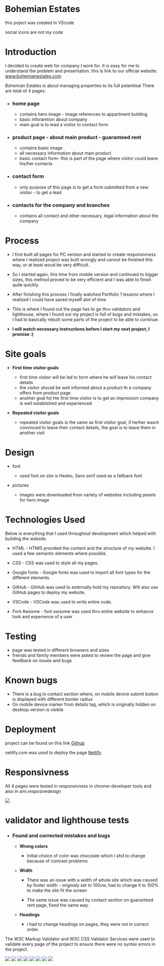 # Bohemian Estates

this poject was created in VScode 

social icons are not my code


# Introduction
 
  I decided to create web for company I work for. It is easy for me to understand the problem and presentation.
  this is link to our official website: www.bohemianestates.com

  
Bohemian Estates is about managing properties to its full potentieal
There are total of 4 pages: 
* ### home page 
  * contains hero image - image references to appartment building
  * basic inforamtion about company
  * main goal is to lead a visitor to contact form

* ### product page - about main product - guaranteed rent 
  * contains basic image
  * all necessary information about main product
  * basic contact form- this is part of the page where visitor could leave his/her contacts

* ### contact form 
  * only purpose of this page is to get a form submitted from a new visitor - to get a lead

* ### contacts for the company and branches
  * contains all contact and other necessary, legal information about the company


# Process
  * I first built all pages for PC version and started to create responsivness where I realized project was built wrongly and cannot be finished this way, or at least woud be very difficult. 

  * So I started again, this time from mobile version and continued to bigger sizes, this method proved to be very efficient and I was able to finish quite quickly.

  * After finishing this process I finally watched Portfolio 1 lessons where I realized I could have saved myself alot of time. 
  * This is where I found out the page has to go thru validators and lighthouse, where I found out my project is full of bugs and mistakes, so I had to basically rebuilt some parts of the project to be able to continue.  
  * **I will watch necessary instructions before I start my next project, I promise :)**


# Site goals

* **First time visitor goals**
  * first time visitor will be led to form where he will leave his contact details
  * the visitor should be well informed about a product th e company offers from product page
  * another goal fot hte first time visitor is to get an impression company is well established and experienced

 * **Repeated visitor goals**
    * repeated visitor goals is the same as first visitor goal, if he/her wasnt convinced to leave their contact details, the goal is to leave them in another visit 


# Design 

* font 
  * used font on site is Heebo, Sans serif used as a fallback font

* pictures  
  * images were downloaded from variety of websites including pexels for hero image


# Technologies Used
Below is everything that I used throughout development which helped with building the website.

* HTML -  HTMl5 provided the content and the structure of my website. I used a few semantic elements where possible.

* CSS - CSS was used to style all my pages.

* Google fonts - Google fonts was used to import all font types for the different elements.

* GitHub -  GitHub was used to externally hold my repository. Will also use GitHub pages to deploy my website.

* VSCode - VSCode was used to write entire code.

* Font Awsome - font awsome was used thru entire website to enhance look and experience of a user

# Testing 

* page was tested in different browsers and sizes
* friends and family members were asked to review the page and give feedback on issues and bugs


# Known bugs

* There is a bug in contact section where, on mobile device submit button is displayed with different border radius
* On mobile device marker from details tag, which is originally hidden on desktop version is visible


# Deployment

project can be found on this link
[Github](https://github.com/JJohnyy/Bohemian-Estates)

netlify.com was used to deploy the page
[Netlify](https://modest-lamport-362220.netlify.app)


# Responsivness
All 4 pages were tested in responsivness in chrome-developer tools and also in ami.resposivedesign

![](https://i.imgur.com/r3DodsW.png)



# validator and lighthouse tests

* ### Found and corrected mistakes and bugs

    * **Wrong colors** 
      * Initial choice of color was chocolate which I ahd to change because of contrast problems
    
    * **Width**
      * There was an issue with a width of whole site which was caused by footer width - originaly set to 100vw, had to change it to 100% to make the site fit the screen

      *  The same issue was caused by contact section on guaranteed rent page, fixed the same way.

    * **Headings**
      * i had to change headings on pages, they were not in correct order.  


The W3C Markup Validator and W3C CSS Validator Services were used to validate every page of the project to ensure there were no syntax errors in the project.

![](https://i.imgur.com/YUj6aB6.png)
![](https://i.imgur.com/pxnLqUZ.png)
![](https://i.imgur.com/5k7QqbX.png)
![](https://i.imgur.com/OAEXRW5.png)
![](https://i.imgur.com/7uVxXS0.png)
![](https://i.imgur.com/T5965Us.png)
![](https://i.imgur.com/Zkn0CBd.png)
![](https://i.imgur.com/XNgBKmM.png)











